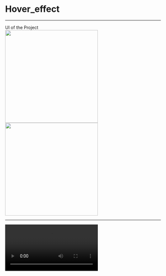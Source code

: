 # Hover_effect

<hr>
UI of the Project
<div style="margin:'30px';">
<img src ="https://user-images.githubusercontent.com/96978659/185740550-ad229586-c36c-4788-9db0-554a3adac8dc.PNG" alt = "" width=300 />

<img src ="https://user-images.githubusercontent.com/96978659/185740535-bd891aac-8693-4e76-92de-307754e6c697.png" alt = "" width=300 />
</div>
<hr>

<div>
<video src="https://user-images.githubusercontent.com/96978659/185740567-e39c692d-f96f-4fe3-8ba8-30f7af573487.mp4" />
</div>



